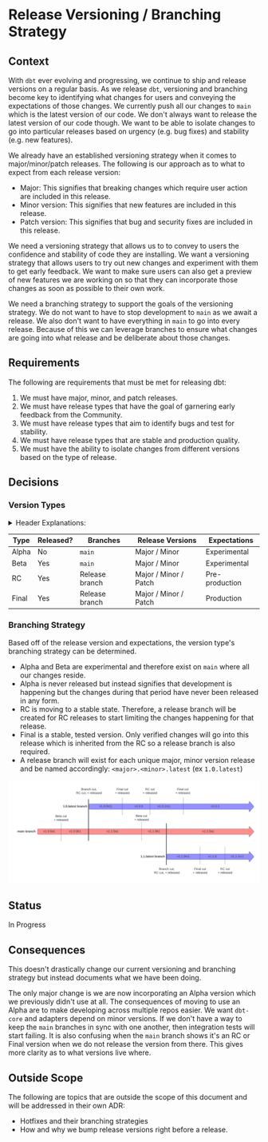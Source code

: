 # Release Versioning / Branching Strategy

## Context
With `dbt` ever evolving and progressing, we continue to ship and release versions on a regular basis. As we release `dbt`, versioning and branching become key to identifying what changes for users and conveying the expectations of those changes. We currently push all our changes to `main` which is the latest version of our code. We don't always want to release the latest version of our code though. We want to be able to isolate changes to go into particular releases based on urgency (e.g. bug fixes) and stability (e.g. new features). 

We already have an established versioning strategy when it comes to major/minor/patch releases. The following is our approach as to what to expect from each release version:

* Major: This signifies that breaking changes which require user action are included in this release.
* Minor version: This signifies that new features are included in this release.
* Patch version: This signifies that bug and security fixes are included in this release.

We need a versioning strategy that allows us to to convey to users the confidence and stability of code they are installing. We want a versioning strategy that allows users to try out new changes and experiment with them to get early feedback. We want to make sure users can also get a preview of new features we are working on so that they can incorporate those changes as soon as possible to their own work. 

We need a branching strategy to support the goals of the versioning strategy. We do not want to have to stop development to `main` as we await a release. We also don't want to have everything in `main` to go into every release. Because of this we can leverage branches to ensure what changes are going into what release and be deliberate about those changes. 

## Requirements
The following are requirements that must be met for releasing dbt:

1. We must have major, minor, and patch releases.
1. We must have release types that have the goal of garnering early feedback from the Community.
1. We must have release types that aim to identify bugs and test for stability.
1. We must have release types that are stable and production quality.
1. We must have the ability to isolate changes from different versions based on the type of release.

## Decisions

### Version Types
<details>
<summary> Header Explanations: </summary>

- Type: type of version that is occurring (i.e. a beta vs final)
- Released?: does this type of version need to be released?
- Branches: the branches where these version types are present (i.e. we will only find beta version numbers on the `main` branch)
- Release Versions: the releases where the version type is applicable (i.e. we will only have alphas for major and minor releases, we will not have alphas for patch releases)
- Expectations: the stability of the code changes in the release
</details>

| Type | Released? | Branches | Release Versions | Expectations |
| ---- | --------- | -------- | ---------------- | ------------ |
| Alpha | No | `main` | Major / Minor | Experimental |
| Beta | Yes | `main` | Major / Minor | Experimental |
| RC | Yes | Release branch | Major / Minor / Patch | Pre-production |
| Final | Yes | Release branch | Major / Minor / Patch | Production |

### Branching Strategy
Based off of the release version and expectations, the version type's branching strategy can be determined. 
 * Alpha and Beta are experimental and therefore exist on `main` where all our changes reside. 
 * Alpha is never released but instead signifies that development is happening but the changes during that period have never been released in any form.
 * RC is moving to a stable state. Therefore, a release branch will be created for RC releases to start limiting the changes happening for that release.
 * Final is a stable, tested version. Only verified changes will go into this release which is inherited from the RC so a release branch is also required.
 * A release branch will exist for each unique major, minor version release and be named accordingly: `<major>.<minor>.latest` (ex `1.0.latest`)

 ![Branching Strategy](images/ReleasingBranchStrategy.png)

## Status
In Progress

## Consequences
This doesn't drastically change our current versioning and branching strategy but instead documents what we have been doing.

The only major change is we are now incorporating an Alpha version which we previously didn't use at all. The consequences of moving to use an Alpha are to make developing across multiple repos easier. We want `dbt-core` and adapters depend on minor versions. If we don't have a way to keep the `main` branches in sync with one another, then integration tests will start failing. It is also confusing when the `main` branch shows it's an RC or Final version when we do not release the version from there. This gives more clarity as to what versions live where.

## Outside Scope
The following are topics that are outside the scope of this document and will be addressed in their own ADR:
* Hotfixes and their branching strategies
* How and why we bump release versions right before a release.

